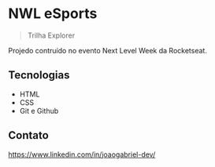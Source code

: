 # NWL eSports 

> Trilha Explorer 

Projedo contruído no evento Next Level Week da Rocketseat.

## Tecnologias 

- HTML 
- CSS
- Git e Github

## Contato 

https://www.linkedin.com/in/joaogabriel-dev/